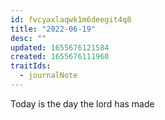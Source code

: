 ```yaml
---
id: fvcyaxlaqwk1m6deegit4q8
title: "2022-06-19"
desc: ""
updated: 1655676121584
created: 1655676111960
traitIds:
  - journalNote
---
```


Today is the day the lord has made
